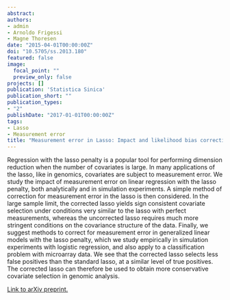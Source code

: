 ```yaml
---
abstract: 
authors:
- admin
- Arnoldo Frigessi
- Magne Thoresen
date: "2015-04-01T00:00:00Z"
doi: "10.5705/ss.2013.180"
featured: false
image:
  focal_point: ""
  preview_only: false
projects: []
publication: 'Statistica Sinica'
publication_short: ""
publication_types:
- "2"
publishDate: "2017-01-01T00:00:00Z"
tags:
- Lasso
- Measurement error
title: "Measurement error in Lasso: Impact and likelihood bias correction"
---
```


Regression with the lasso penalty is a popular tool for performing dimension reduction when the number of covariates is large. In many applications of the lasso, like in genomics, covariates are subject to measurement error. We study the impact of measurement error on linear regression with the lasso penalty, both analytically and in simulation experiments. A simple method of correction for measurement error in the lasso is then considered. In the large sample limit, the corrected lasso yields sign consistent covariate selection under conditions very similar to the lasso with perfect measurements, whereas the uncorrected lasso requires much more stringent conditions on the covariance structure of the data. Finally, we suggest methods to correct for measurement error in generalized linear models with the lasso penalty, which we study empirically in simulation experiments with logistic regression, and also apply to a classification problem with microarray data. We see that the corrected lasso selects less false positives than the standard lasso, at a similar level of true positives. The corrected lasso can therefore be used to obtain more conservative covariate selection in genomic analysis.

[Link to arXiv preprint.](https://arxiv.org/abs/1210.5378)